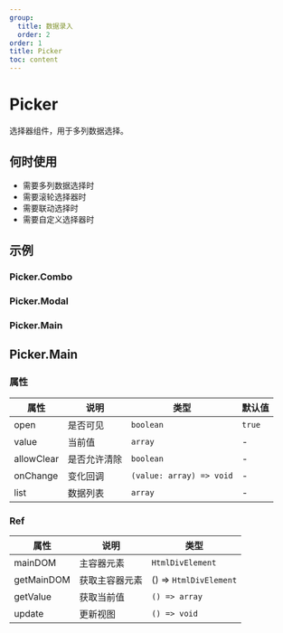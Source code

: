 ```yaml
---
group:
  title: 数据录入
  order: 2
order: 1
title: Picker
toc: content
---
```


# Picker

选择器组件，用于多列数据选择。

## 何时使用

- 需要多列数据选择时
- 需要滚轮选择器时
- 需要联动选择时
- 需要自定义选择器时

## 示例

### Picker.Combo

<code src="./demos/Combo/index.jsx"></code>

### Picker.Modal

<code src="./demos/Modal/index.jsx"></code>

### Picker.Main

<code src="./demos/Main/index.jsx"></code>

## Picker.Main

### 属性

| 属性       | 说明         | 类型                     | 默认值 |
| ---------- | ------------ | ------------------------ | ------ |
| open       | 是否可见     | `boolean`                | `true` |
| value      | 当前值       | `array`                  | -      |
| allowClear | 是否允许清除 | `boolean`                | -      |
| onChange   | 变化回调     | `(value: array) => void` | -      |
| list       | 数据列表     | `array`                  | -      |

### Ref

| 属性       | 说明           | 类型                   |
| ---------- | -------------- | ---------------------- |
| mainDOM    | 主容器元素     | `HtmlDivElement`       |
| getMainDOM | 获取主容器元素 | () => `HtmlDivElement` |
| getValue   | 获取当前值     | `() => array`          |
| update     | 更新视图       | `() => void`           |
